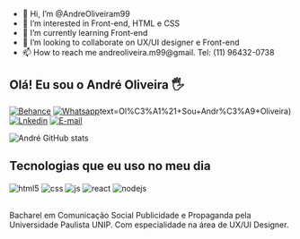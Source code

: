 - 👋 Hi, I’m @AndreOliveiram99
- 👀 I’m interested in Front-end, HTML e CSS
- 🌱 I’m currently learning Front-end
- 💞️ I’m looking to collaborate on UX/UI designer e Front-end
- 📫 How to reach me andreoliveira.m99@gmail. Tel: (11) 96432-0738

## Olá! Eu sou o André Oliveira 🖐️

[![Behance](https://img.shields.io/badge/-Behance-blue?style=for-the-badge&logo=behance&logoColor=white//www.behance.net/androliveira2)](https://www.behance.net/androliveira2)
[![Whatsapp](https://img.shields.io/badge/WhatsApp-25D366?style=for-the-badge&logo=whatsapp&logoColor=white)](https://wa.me/5511964320738)text=Ol%C3%A1%21+Sou+Andr%C3%A9+Oliveira)
[![Lnkedin](https://img.shields.io/badge/LinkedIn-0077B5?style=for-the-badge&logo=linkedin&logoColor=white)](https://www.linkedin.com/in/andré-oliveira-55849a143/)
[![E-mail](https://img.shields.io/badge/Gmail-D14836?style=for-the-badge&logo=gmail&logoColor=white)](https://mail.google.com/mail/u/1/?ogbl#inbox)

![André GitHub stats](https://github-readme-stats.vercel.app/api?username=Andreoliveira&show_icons=true&theme=tokyonight&count_private=true)

## Tecnologias que eu uso no meu dia

<div style="display: inline_block">
  <img align="center" alt="html5" src="https://img.shields.io/badge/HTML5-E34F26?style=for-the-badge&logo=html5&logoColor=white" />
  <img align="center" alt="css" src="https://img.shields.io/badge/CSS3-1572B6?style=for-the-badge&logo=css3&logoColor=white" />
  <img align="center" alt="js" src="https://img.shields.io/badge/JavaScript-F7DF1E?style=for-the-badge&logo=javascript&logoColor=black" />
    <img align="center" alt="react" src="https://img.shields.io/badge/React-20232A?style=for-the-badge&logo=react&logoColor=61DAFB" />
  <img align="center" alt="nodejs" src="https://img.shields.io/badge/Node.js-43853D?style=for-the-badge&logo=node.js&logoColor=white" />
</div><br/>

Bacharel em Comunicação Social Publicidade e Propaganda pela Universidade Paulista UNIP. Com especialidade na área de UX/UI Designer.

